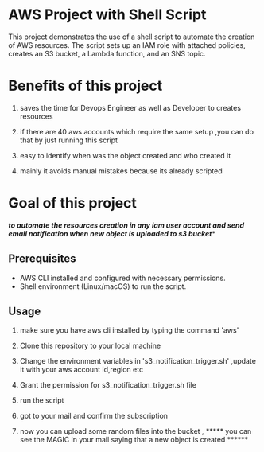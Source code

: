 # AWS Project with Shell Script

This project demonstrates the use of a shell script to automate the creation of AWS resources. The script sets up an IAM role with attached policies, creates an S3 bucket, a Lambda function, and an SNS topic.

# Benefits of this project

  1. saves the time for Devops Engineer as well as Developer to creates resources

  2. if there are 40 aws accounts which require the same setup ,you can do that by just running this script

  3. easy to identify when was the object created and who created it

  4. mainly it avoids manual mistakes because its already scripted 
     
# Goal of this project

***********to automate the resources creation in any iam user account and send email notification when new object is uploaded to s3 bucket************

## Prerequisites

- AWS CLI installed and configured with necessary permissions.
- Shell environment (Linux/macOS) to run the script.

## Usage

1. make sure you have aws cli installed by typing the command 'aws'

2. Clone this repository to your local machine

3. Change the environment variables in 's3_notification_trigger.sh' ,update it with your aws account id,region etc

4. Grant the permission for s3_notification_trigger.sh file

5. run the script

6. got to your mail and confirm the subscription

7. now you can upload some random files into the bucket , ***** you can see the MAGIC in your mail saying that a new object is created ******

